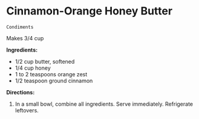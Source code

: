 # Cinnamon-Orange Honey Butter

`Condiments`

Makes 3/4 cup

**Ingredients:**

- 1/2 cup butter, softened
- 1/4 cup honey
- 1 to 2 teaspoons orange zest
- 1/2 teaspoon ground cinnamon

**Directions:**

1. In a small bowl, combine all ingredients. Serve immediately. Refrigerate leftovers.

